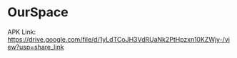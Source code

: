 # OurSpace
APK Link: https://drive.google.com/file/d/1yLdTCoJH3VdRUaNk2PtHpzxn10KZWjy-/view?usp=share_link

